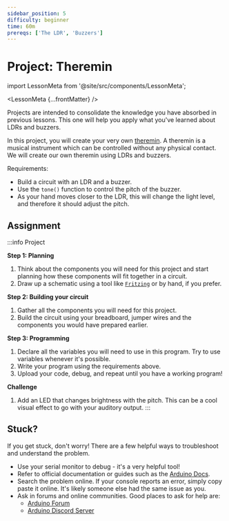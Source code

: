 ```yaml
---
sidebar_position: 5
difficulty: beginner
time: 60m
prereqs: ['The LDR', 'Buzzers']
---
```


# Project: Theremin

import LessonMeta from '@site/src/components/LessonMeta';

<LessonMeta {...frontMatter} />

Projects are intended to consolidate the knowledge you have absorbed in previous lessons. This one will help you apply what you've learned about LDRs and buzzers.

In this project, you will create your very own [theremin](https://en.wikipedia.org/wiki/Theremin). A theremin is a musical instrument which can be controlled without any physical contact. We will create our own theremin using LDRs and buzzers.

Requirements: 
- Build a circuit with an LDR and a buzzer. 
- Use the `tone()` function to control the pitch of the buzzer. 
- As your hand moves closer to the LDR, this will change the light level, and therefore it should adjust the pitch. 

## Assignment 

:::info Project

**Step 1: Planning**

1. Think about the components you will need for this project and start planning how these components will fit together in a circuit. 
2. Draw up a schematic using a tool like [`Fritzing`](https://fritzing.org/) or by hand, if you prefer. 

**Step 2: Building your circuit**

1. Gather all the components you will need for this project. 
2. Build the circuit using your breadboard, jumper wires and the components you would have prepared earlier. 

**Step 3: Programming**

1. Declare all the variables you will need to use in this program. Try to use variables whenever it's possible. 
2. Write your program using the requirements above.
3. Upload your code, debug, and repeat until you have a working program!

**Challenge**

1. Add an LED that changes brightness with the pitch. This can be a cool visual effect to go with your auditory output. 
:::

## Stuck?

If you get stuck, don't worry! There are a few helpful ways to troubleshoot and understand the problem. 

- Use your serial monitor to debug - it's a very helpful tool!
- Refer to official documentation or guides such as the [Arduino Docs](https://docs.arduino.cc/).
- Search the problem online. If your console reports an error, simply copy paste it online. It's likely someone else had the same issue as you. 
- Ask in forums and online communities. Good places to ask for help are:
    - [Arduino Forum](https://forum.arduino.cc/)
    - [Arduino Discord Server](https://support.arduino.cc/hc/en-us/articles/4405329164178-Join-the-official-Arduino-Discord-server)
